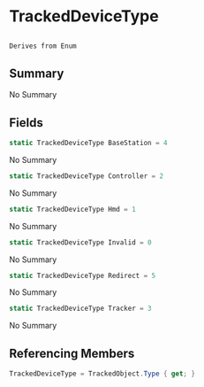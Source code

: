 # TrackedDeviceType

## 
```c#
Derives from Enum
```

## Summary

No Summary
## Fields

```c#
static TrackedDeviceType BaseStation = 4
```
No Summary
```c#
static TrackedDeviceType Controller = 2
```
No Summary
```c#
static TrackedDeviceType Hmd = 1
```
No Summary
```c#
static TrackedDeviceType Invalid = 0
```
No Summary
```c#
static TrackedDeviceType Redirect = 5
```
No Summary
```c#
static TrackedDeviceType Tracker = 3
```
No Summary
## Referencing Members

```c#
TrackedDeviceType = TrackedObject.Type { get; } 
```
